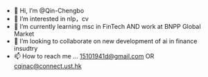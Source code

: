 - 👋 Hi, I’m @Qin-Chengbo
- 👀 I’m interested in nlp，cv
- 🌱 I’m currently learning msc in FinTech AND work at BNPP Global Market
- 💞️ I’m looking to collaborate on new development of ai in finance insudtry
- 📫 How to reach me ... 15101941d@gmail.com OR cqinac@connect.ust.hk

<!---
Qin-Chengbo/Qin-Chengbo is a ✨ special ✨ repository because its `README.md` (this file) appears on your GitHub profile.
You can click the Preview link to take a look at your changes.
--->
